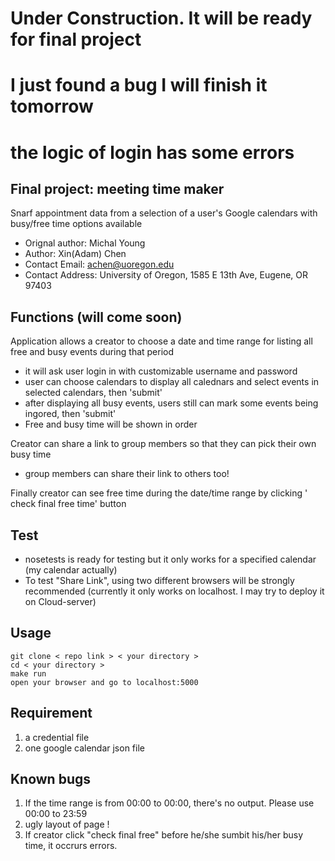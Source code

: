 # Under Construction. It will be ready for final project
# I just found a bug I will finish it tomorrow
# the logic of login has some errors

## Final project: meeting time maker

Snarf appointment data from a selection of a user's Google calendars with busy/free time options available

- Orignal author: Michal Young
- Author: Xin(Adam) Chen
- Contact Email: achen@uoregon.edu
- Contact Address: University of Oregon, 1585 E 13th Ave, Eugene, OR 97403

## Functions (will come soon)

Application allows a creator to choose a date and time range for listing all free and busy events during that period

- it will ask user login in with customizable username and password
- user can choose calendars to display all calednars and select events in selected calendars, then 'submit'
- after displaying all busy events, users still can mark some events being ingored, then 'submit'
- Free and busy time will be shown in order

Creator can share a link to group members so that they can pick their own busy time

- group members can share their link to others too!

Finally creator can see free time during the date/time range by clicking ' check final free time' button

## Test

- nosetests is ready for testing but it only works for a specified calendar (my calendar actually)
- To test "Share Link", using two different browsers will be strongly recommended (currently it only works on localhost. I may try to deploy it on Cloud-server)
## Usage

```
git clone < repo link > < your directory >
cd < your directory >
make run
open your browser and go to localhost:5000
```

## Requirement

1. a credential file
2. one google calendar json file

## Known bugs
1. If the time range is from 00:00 to 00:00, there's no output. Please use 00:00 to 23:59
2. ugly layout of page !
3. If creator click "check final free" before he/she sumbit his/her busy time, it occrurs errors.